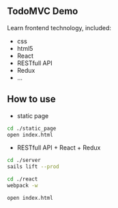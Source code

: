 TodoMVC Demo
------------

Learn frontend technology, included:

* css
* html5
* React
* RESTfull API
* Redux
* ...


How to use
----------

* static page

```sh
cd ./static_page
open index.html
```

* RESTfull API + React + Redux

```sh
cd ./server
sails lift --prod

cd ./react
webpack -w

open index.html
```